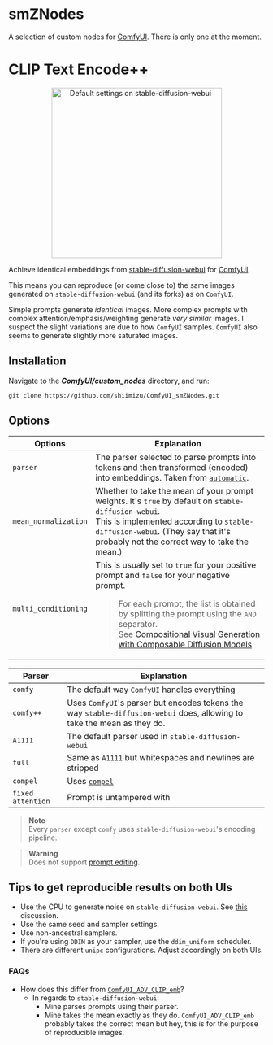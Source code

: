 
# smZNodes
A selection of custom nodes for [ComfyUI](https://github.com/comfyanonymous/ComfyUI). There is only one at the moment.

# CLIP Text Encode++

<p align="center">
    <img width="335" alt="Default settings on stable-diffusion-webui" src="https://github.com/shiimizu/ComfyUI_smZNodes/assets/54494639/dd69a7ae-c3ab-4935-a71e-a117b6d0113b">
</p>

Achieve identical embeddings from [stable-diffusion-webui](https://github.com/AUTOMATIC1111/stable-diffusion-webui) for [ComfyUI](https://github.com/comfyanonymous/ComfyUI).

This means you can reproduce (or come close to) the same images generated on `stable-diffusion-webui` (and its forks) as on `ComfyUI`.

Simple prompts generate _identical_ images. More complex prompts with complex attention/emphasis/weighting generate _very similar_ images. I suspect the slight variations are due to how `ComfyUI` samples. `ComfyUI` also seems to generate slightly more saturated images.

## Installation
Navigate to the **_ComfyUI/custom_nodes_** directory, and run:

```
git clone https://github.com/shiimizu/ComfyUI_smZNodes.git
```

## Options

| Options              | Explanation                                                                                                                                                                                                                                                                                                                                                                                        |
| -------------------- | -------------------------------------------------------------------------------------------------------------------------------------------------------------------------------------------------------------------------------------------------------------------------------------------------------------------------------------------------------------------------------------------------- |
| `parser`             | The parser selected to parse prompts into tokens and then transformed (encoded) into embeddings. Taken from [`automatic`](https://github.com/vladmandic/automatic/discussions/99#discussioncomment-5931014).                                                                                                                                                                                                                                                                                                   |
| `mean_normalization` | Whether to take the mean of your prompt weights. It's `true` by default on `stable-diffusion-webui`.<br>This is implemented according to `stable-diffusion-webui`. (They say that it's probably not the correct way to take the mean.)                                                                                                                                                                                                                       |
| `multi_conditioning` | This is usually set to `true` for your positive prompt and `false` for your negative prompt. <blockquote> For each prompt, the list is obtained by splitting the prompt using the `AND` separator. <br>See [Compositional Visual Generation with Composable Diffusion Models](https://energy-based-model.github.io/Compositional-Visual-Generation-with-Composable-Diffusion-Models/) <blockquote> |

| Parser            | Explanation                                                                      |
| ----------------- | -------------------------------------------------------------------------------- |
| `comfy`           | The default way `ComfyUI` handles everything                                     |
| `comfy++`        | Uses `ComfyUI`'s parser but encodes tokens the way `stable-diffusion-webui` does, allowing to take the mean as they do. |
| `A1111`           | The default parser used in `stable-diffusion-webui`                              |
| `full`            | Same as `A1111` but whitespaces and newlines are stripped                        |
| `compel`          | Uses [`compel`](https://github.com/damian0815/compel)                            |
| `fixed attention` | Prompt is untampered with                                                        |

> **Note**  
> Every `parser` except `comfy` uses `stable-diffusion-webui`'s encoding pipeline.

> **Warning**  
> Does not support [prompt editing](https://github.com/AUTOMATIC1111/stable-diffusion-webui/wiki/Features#prompt-editing).

## Tips to get reproducible results on both UIs
- Use the CPU to generate noise on `stable-diffusion-webui`. See [this](https://github.com/comfyanonymous/ComfyUI/discussions/118) discussion.
- Use the same seed and sampler settings.
- Use non-ancestral samplers.
- If you're using `DDIM` as your sampler, use the `ddim_uniform` scheduler.
- There are different `unipc` configurations. Adjust accordingly on both UIs.

### FAQs
- How does this differ from [`ComfyUI_ADV_CLIP_emb`](https://github.com/BlenderNeko/ComfyUI_ADV_CLIP_emb)?
    - In regards to `stable-diffusion-webui`:
      - Mine parses prompts using their parser.
      -  Mine takes the mean exactly as they do. `ComfyUI_ADV_CLIP_emb` probably takes the correct mean but hey, this is for the purpose of reproducible images.
